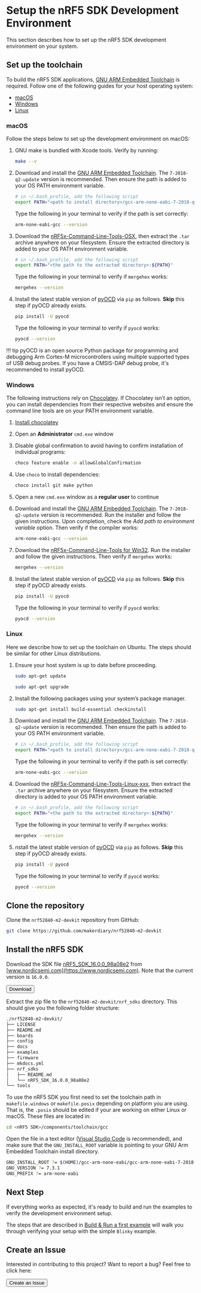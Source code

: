 # Setup the nRF5 SDK Development Environment

This section describes how to set up the nRF5 SDK development environment on your system.

## Set up the toolchain

To build the nRF5 SDK applications, [GNU ARM Embedded Toolchain](https://developer.arm.com/open-source/gnu-toolchain/gnu-rm/downloads) is required. Follow one of the following guides for your host operating system:

* [macOS](#macos)
* [Windows](#windows)
* [Linux](#linux)

### macOS

Follow the steps below to set up the development environment on macOS:

1. GNU make is bundled with Xcode tools. Verify by running:
	``` sh
	make --v
	```

2. Download and install the [GNU ARM Embedded Toolchain](https://developer.arm.com/open-source/gnu-toolchain/gnu-rm/downloads). The `7-2018-q2-update` version is recommended. Then ensure the path is added to your OS PATH environment variable.

    ``` sh
    # in ~/.bash_profile, add the following script
    export PATH="<path to install directory>/gcc-arm-none-eabi-7-2018-q2-update/bin:${PATH}"
    ```
    Type the following in your terminal to verify if the path is set correctly:

    ``` sh
    arm-none-eabi-gcc --version
    ```

3. Download the [nRF5x-Command-Line-Tools-OSX](https://www.nordicsemi.com/Software-and-Tools/Development-Tools/nRF-Command-Line-Tools/Download#infotabs), then extract the `.tar` archive anywhere on your filesystem. Ensure the extracted directory is added to your OS PATH environment variable.

    ``` sh
    # in ~/.bash_profile, add the following script
    export PATH="<the path to the extracted directory>:${PATH}"
    ```

    Type the following in your terminal to verify if `mergehex` works:
    ``` sh
    mergehex --version
    ```

4. Install the latest stable version of [pyOCD](https://github.com/mbedmicro/pyOCD) via `pip` as follows. **Skip** this step if pyOCD already exists.

	``` sh
	pip install -U pyocd
	```

	Type the following in your terminal to verify if `pyocd` works:
	``` sh
	pyocd --version
	```

!!! tip
	pyOCD is an open source Python package for programming and debugging Arm Cortex-M microcontrollers using multiple supported types of USB debug probes. If you have a CMSIS-DAP debug probe, it's recommended to install pyOCD.	

### Windows

The following instructions rely on [Chocolatey](https://chocolatey.org/). If Chocolatey isn’t an option, you can install dependencies from their respective websites and ensure the command line tools are on your PATH environment variable.

1. [Install chocolatey](https://chocolatey.org/install)

2. Open an **Administrator** `cmd.exe` window

3. Disable global confirmation to avoid having to confirm installation of individual programs:

	``` sh
	choco feature enable -n allowGlobalConfirmation
	```

4. Use `choco` to install dependencies:

	``` sh
	choco install git make python
	```

5. Open a new `cmd.exe` window as a **regular user** to continue

6. Download and install the [GNU ARM Embedded Toolchain](https://developer.arm.com/open-source/gnu-toolchain/gnu-rm/downloads). The `7-2018-q2-update` version is recommended. Run the installer and follow the given instructions. Upon completion, check the *Add path to environment variable* option. Then verify if the compiler works:

    ``` sh
    arm-none-eabi-gcc --version
    ```

7. Download the [nRF5x-Command-Line-Tools for Win32](https://www.nordicsemi.com/Software-and-Tools/Development-Tools/nRF-Command-Line-Tools/Download#infotabs). Run the installer and follow the given instructions. Then verify if `mergehex` works:

    ``` sh
    mergehex --version
    ```

8. Install the latest stable version of [pyOCD](https://github.com/mbedmicro/pyOCD) via `pip` as follows. **Skip** this step if pyOCD already exists.

	``` sh
	pip install -U pyocd
	```
	Type the following in your terminal to verify if `pyocd` works:
	``` sh
	pyocd --version
	```

### Linux

Here we describe how to set up the toolchain on Ubuntu. The steps should be similar for other Linux distributions.

1. Ensure your host system is up to date before proceeding.

    ``` sh
    sudo apt-get update
    ```
    ``` sh
    sudo apt-get upgrade
    ```

2. Install the following packages using your system’s package manager.

    ``` sh
    sudo apt-get install build-essential checkinstall
    ```

3. Download and install the [GNU ARM Embedded Toolchain](https://developer.arm.com/open-source/gnu-toolchain/gnu-rm/downloads). The `7-2018-q2-update` version is recommended. Then ensure the path is added to your OS PATH environment variable.

    ``` sh
    # in ~/.bash_profile, add the following script
    export PATH="<path to install directory>/gcc-arm-none-eabi-7-2018-q2-update/bin:${PATH}"
    ```
    Type the following in your terminal to verify if the path is set correctly:

    ``` sh
    arm-none-eabi-gcc --version
    ```

4. Download the [nRF5x-Command-Line-Tools-Linux-xxx](https://www.nordicsemi.com/Software-and-Tools/Development-Tools/nRF-Command-Line-Tools/Download#infotabs), then extract the `.tar` archive anywhere on your filesystem. Ensure the extracted directory is added to your OS PATH environment variable.

    ``` sh
    # in ~/.bash_profile, add the following script
    export PATH="<the path to the extracted directory>:${PATH}"
    ```

    Type the following in your terminal to verify if `mergehex` works:
    ``` sh
    mergehex --version
    ```

5. nstall the latest stable version of [pyOCD](https://github.com/mbedmicro/pyOCD) via `pip` as follows. **Skip** this step if pyOCD already exists.

	``` sh
	pip install -U pyocd
	```

	Type the following in your terminal to verify if `pyocd` works:
	``` sh
	pyocd --version
	```

## Clone the repository

Clone the `nrf52840-m2-devkit` repository from GitHub:

``` sh
git clone https://github.com/makerdiary/nrf52840-m2-devkit
```

## Install the nRF5 SDK

Download the SDK file [nRF5_SDK_16.0.0_98a08e2](https://www.nordicsemi.com/Software-and-Tools/Software/nRF5-SDK/Download#infotabs) from [www.nordicsemi.com](https://www.nordicsemi.com). Note that the current version is `16.0.0`.

<a href="https://www.nordicsemi.com/Software-and-Tools/Software/nRF5-SDK/Download#infotabs"><button data-md-color-primary="red-bud">Download</button></a>

Extract the zip file to the `nrf52840-m2-devkit/nrf_sdks` directory. This should give you the following folder structure:

``` sh
./nrf52840-m2-devkit/
├── LICENSE
├── README.md
├── boards
├── config
├── docs
├── examples
├── firmware
├── mkdocs.yml
├── nrf_sdks
│   ├── README.md
│   └── nRF5_SDK_16.0.0_98a08e2
└── tools
```

To use the nRF5 SDK you first need to set the toolchain path in `makefile.windows` or `makefile.posix` depending on platform you are using. That is, the `.posix` should be edited if your are working on either Linux or macOS. These files are located in:

``` sh
cd <nRF5 SDK>/components/toolchain/gcc
```

Open the file in a text editor ([Visual Studio Code](https://code.visualstudio.com/) is recommended), and make sure that the `GNU_INSTALL_ROOT` variable is pointing to your GNU Arm Embedded Toolchain install directory.

``` sh
GNU_INSTALL_ROOT ?= $(HOME)/gcc-arm-none-eabi/gcc-arm-none-eabi-7-2018-q2-update/bin/
GNU_VERSION ?= 7.3.1
GNU_PREFIX ?= arm-none-eabi
```

## Next Step

If everything works as expected, it's ready to build and run the examples to verify the development environment setup.

The steps that are described in [Build & Run a first example](building.md) will walk you through verifying your setup with the simple `Blinky` example.


## Create an Issue

Interested in contributing to this project? Want to report a bug? Feel free to click here:

<a href="https://github.com/makerdiary/nrf52840-m2-devkit/issues/new?title=Setup%20the%20nRF5%20SDK:%20%3Ctitle%3E"><button data-md-color-primary="red-bud"><i class="fa fa-github"></i> Create an Issue</button></a>
